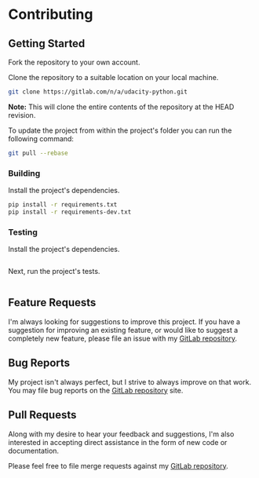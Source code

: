 # Contributing

## Getting Started

Fork the repository to your own account.

Clone the repository to a suitable location on your local machine.

```bash
git clone https://gitlab.com/n/a/udacity-python.git
```

**Note:** This will clone the entire contents of the repository at the HEAD revision.

To update the project from within the project's folder you can run the following command:

```bash
git pull --rebase
```

### Building

Install the project's dependencies.

```bash
pip install -r requirements.txt
pip install -r requirements-dev.txt
```

### Testing

Install the project's dependencies.

```bash
```

Next, run the project's tests.

```bash
```

## Feature Requests

I'm always looking for suggestions to improve this project. If you have a suggestion for improving an existing feature, or would like to suggest a completely new feature, please file an issue with my [GitLab repository](https://gitlab.com/n/a/udacity-python/issues).

## Bug Reports

My project isn't always perfect, but I strive to always improve on that work. You may file bug reports on the [GitLab repository](https://gitlab.com/n/a/udacity-python/issues) site.

## Pull Requests

Along with my desire to hear your feedback and suggestions, I'm also interested in accepting direct assistance in the form of new code or documentation.

Please feel free to file merge requests against my [GitLab repository](https://gitlab.com/n/a/udacity-python/pulls).
